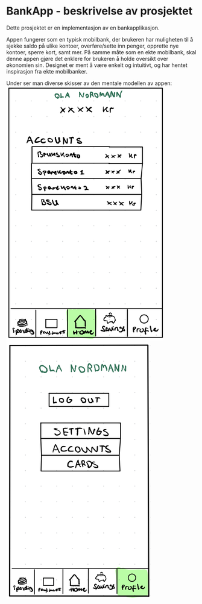 # BankApp - beskrivelse av prosjektet

Dette prosjektet er en implementasjon av en bankapplikasjon. 

Appen fungerer som en typisk mobilbank, der brukeren har muligheten til å sjekke saldo på ulike kontoer, overføre/sette inn penger, opprette nye kontoer, sperre kort, samt mer. På samme måte som en ekte mobilbank, skal denne appen gjøre det enklere for brukeren å holde oversikt over økonomien sin. Designet er ment å være enkelt og intuitivt, og har hentet inspirasjon fra ekte mobilbanker. 

Under ser man diverse skisser av den mentale modellen av appen:
![](images/Skjermbilde%202023-09-18%20kl.%2020.01.13.png)
![](images/Skjermbilde%202023-09-18%20kl.%2020.01.40.png)






